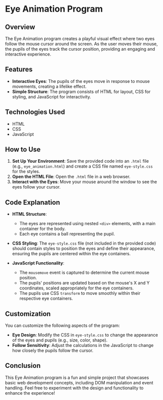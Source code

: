 # Eye Animation Program

## Overview

The Eye Animation program creates a playful visual effect where two eyes follow the mouse cursor around the screen. As the user moves their mouse, the pupils of the eyes track the cursor position, providing an engaging and interactive experience.

## Features

- **Interactive Eyes**: The pupils of the eyes move in response to mouse movements, creating a lifelike effect.
- **Simple Structure**: The program consists of HTML for layout, CSS for styling, and JavaScript for interactivity.

## Technologies Used

- HTML
- CSS
- JavaScript

## How to Use

1. **Set Up Your Environment**: Save the provided code into an `.html` file (e.g., `eye_animation.html`) and create a CSS file named `eye-style.css` for the styles.
2. **Open the HTML File**: Open the `.html` file in a web browser.
3. **Interact with the Eyes**: Move your mouse around the window to see the eyes follow your cursor.

## Code Explanation

- **HTML Structure**:
  - The eyes are represented using nested `<div>` elements, with a main container for the body.
  - Each eye contains a ball representing the pupil.
  
- **CSS Styling**: The `eye-style.css` file (not included in the provided code) should contain styles to position the eyes and define their appearance, ensuring the pupils are centered within the eye containers.

- **JavaScript Functionality**:
  - The `mousemove` event is captured to determine the current mouse position.
  - The pupils' positions are updated based on the mouse's X and Y coordinates, scaled appropriately for the eye containers.
  - The pupils use CSS `transform` to move smoothly within their respective eye containers.

## Customization

You can customize the following aspects of the program:

- **Eye Design**: Modify the CSS in `eye-style.css` to change the appearance of the eyes and pupils (e.g., size, color, shape).
- **Follow Sensitivity**: Adjust the calculations in the JavaScript to change how closely the pupils follow the cursor.

## Conclusion

This Eye Animation program is a fun and simple project that showcases basic web development concepts, including DOM manipulation and event handling. Feel free to experiment with the design and functionality to enhance the experience!
